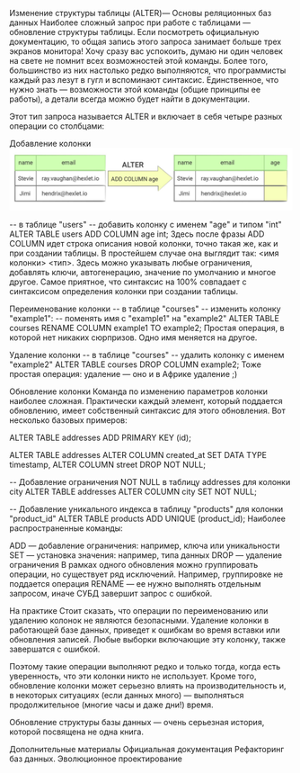 Изменение структуры таблицы (ALTER)—
Основы реляционных баз данных
Наиболее сложный запрос при работе с таблицами — обновление структуры таблицы. Если посмотреть официальную документацию, то общая запись этого запроса занимает больше трех экранов монитора! Хочу сразу вас успокоить, думаю ни один человек на свете не помнит всех возможностей этой команды. Более того, большинство из них настолько редко выполняются, что программисты каждый раз лезут в гугл и вспоминают синтаксис. Единственное, что нужно знать — возможности этой команды (общие принципы ее работы), а детали всегда можно будет найти в документации.

Этот тип запроса называется ALTER и включает в себя четыре разных операции со столбцами:

Добавление колонки
![](image_processing20220921-34-7do53f.jpg)

-- в таблице "users"
-- добавить колонку с именем "age" и типом "int"
ALTER TABLE users ADD COLUMN age int;
Здесь после фразы ADD COLUMN идет строка описания новой колонки, точно такая же, как и при создании таблицы. В простейшем случае она выглядит так: <имя колонки> <тип>. Здесь можно указывать любые ограничения, добавлять ключи, автогенерацию, значение по умолчанию и многое другое. Самое приятное, что синтаксис на 100% совпадает с синтаксисом определения колонки при создании таблицы.

Переименование колонки
-- в таблице "courses"
-- изменить колонку "example1":
-- поменять имя с "example1" на "example2"
ALTER TABLE courses RENAME COLUMN example1 TO example2;
Простая операция, в которой нет никаких сюрпризов. Одно имя меняется на другое.

Удаление колонки
-- в таблице "courses"
-- удалить колонку с именем "example2"
ALTER TABLE courses DROP COLUMN example2;
Тоже простая операция: удаление — оно и в Африке удаление ;)

Обновление колонки
Команда по изменению параметров колонки наиболее сложная. Практически каждый элемент, который поддается обновлению, имеет собственный синтаксис для этого обновления. Вот несколько базовых примеров:

ALTER TABLE addresses
ADD PRIMARY KEY (id);

ALTER TABLE addresses
ALTER COLUMN created_at SET DATA TYPE timestamp,
ALTER COLUMN street DROP NOT NULL;

-- Добавление ограничения NOT NULL в таблицу addresses для колонки city
ALTER TABLE addresses
ALTER COLUMN city SET NOT NULL;

-- Добавление уникального индекса в таблицу "products" для колонки "product_id"
ALTER TABLE products ADD UNIQUE (product_id);
Наиболее распространенные команды:

ADD — добавление ограничения: например, ключа или уникальности
SET — установка значения: например, типа данных
DROP — удаление ограничения
В рамках одного обновления можно группировать операции, но существует ряд исключений. Например, группировке не поддается операция RENAME — ее нужно выполнять отдельным запросом, иначе СУБД завершит запрос с ошибкой.

На практике
Стоит сказать, что операции по переименованию или удалению колонок не являются безопасными. Удаление колонки в работающей базе данных, приведет к ошибкам во время вставки или обновления записей. Любые выборки включающие эту колонку, также завершатся с ошибкой.

Поэтому такие операции выполняют редко и только тогда, когда есть уверенность, что эти колонки никто не использует. Кроме того, обновление колонки может серьезно влиять на производительность и, в некоторых ситуациях (если данных много) — выполняться продолжительное (многие часы и даже дни!) время.

Обновление структуры базы данных — очень серьезная история, которой посвящена не одна книга.

Дополнительные материалы
Официальная документация
Рефакторинг баз данных. Эволюционное проектирование